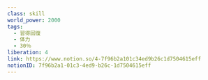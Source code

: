 ```yaml
---
class: skill
world_power: 2000
tags:
  - 習得回復
  - 体力
  - 30％
liberation: 4
link: https://www.notion.so/4-7f96b2a101c34ed9b26c1d7504615eff
notionID: 7f96b2a1-01c3-4ed9-b26c-1d7504615eff
---
```

